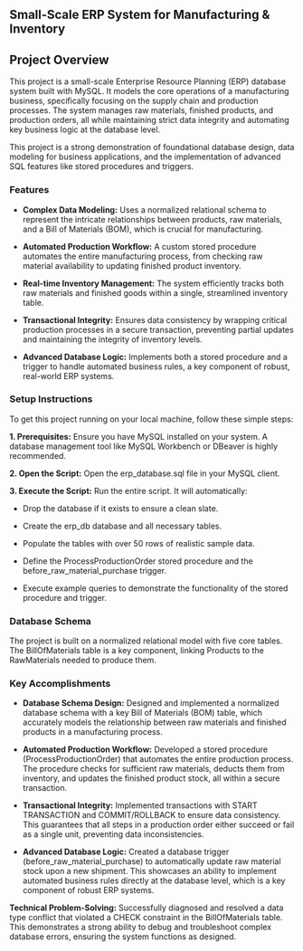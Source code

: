 ## Small-Scale ERP System for Manufacturing & Inventory
## Project Overview
This project is a small-scale Enterprise Resource Planning (ERP) database system built with MySQL. It models the core operations of a manufacturing business, specifically focusing on the supply chain and production processes. The system manages raw materials, finished products, and production orders, all while maintaining strict data integrity and automating key business logic at the database level.

This project is a strong demonstration of foundational database design, data modeling for business applications, and the implementation of advanced SQL features like stored procedures and triggers.

### Features
- **Complex Data Modeling:** Uses a normalized relational schema to represent the intricate relationships between products, raw materials, and a Bill of Materials (BOM), which is crucial for manufacturing.

- **Automated Production Workflow:** A custom stored procedure automates the entire manufacturing process, from checking raw material availability to updating finished product inventory.

- **Real-time Inventory Management:** The system efficiently tracks both raw materials and finished goods within a single, streamlined inventory table.

- **Transactional Integrity:** Ensures data consistency by wrapping critical production processes in a secure transaction, preventing partial updates and maintaining the integrity of inventory levels.

- **Advanced Database Logic:** Implements both a stored procedure and a trigger to handle automated business rules, a key component of robust, real-world ERP systems.

### Setup Instructions
To get this project running on your local machine, follow these simple steps:

**1. Prerequisites:** Ensure you have MySQL installed on your system. A database management tool like MySQL Workbench or DBeaver is highly recommended.

**2. Open the Script:** Open the erp_database.sql file in your MySQL client.

**3. Execute the Script:** Run the entire script. It will automatically:

- Drop the database if it exists to ensure a clean slate.

- Create the erp_db database and all necessary tables.

- Populate the tables with over 50 rows of realistic sample data.

- Define the ProcessProductionOrder stored procedure and the before_raw_material_purchase trigger.

- Execute example queries to demonstrate the functionality of the stored procedure and trigger.

### Database Schema
The project is built on a normalized relational model with five core tables. The BillOfMaterials table is a key component, linking Products to the RawMaterials needed to produce them.

### Key Accomplishments
- **Database Schema Design:** Designed and implemented a normalized database schema with a key Bill of Materials (BOM) table, which accurately models the relationship between raw materials and finished products in a manufacturing process.

- **Automated Production Workflow:** Developed a stored procedure (ProcessProductionOrder) that automates the entire production process. The procedure checks for sufficient raw materials, deducts them from inventory, and updates the finished product stock, all within a secure transaction.

- **Transactional Integrity:** Implemented transactions with START TRANSACTION and COMMIT/ROLLBACK to ensure data consistency. This guarantees that all steps in a production order either succeed or fail as a single unit, preventing data inconsistencies.

- **Advanced Database Logic:** Created a database trigger (before_raw_material_purchase) to automatically update raw material stock upon a new shipment. This showcases an ability to implement automated business rules directly at the database level, which is a key component of robust ERP systems.

**Technical Problem-Solving:** Successfully diagnosed and resolved a data type conflict that violated a CHECK constraint in the BillOfMaterials table. This demonstrates a strong ability to debug and troubleshoot complex database errors, ensuring the system functions as designed.
